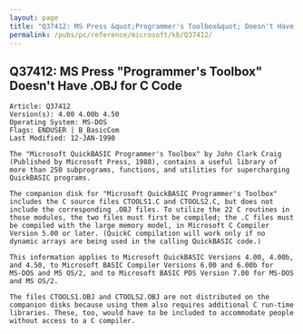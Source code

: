 ```yaml
---
layout: page
title: "Q37412: MS Press &quot;Programmer's Toolbox&quot; Doesn't Have .OBJ for C Code"
permalink: /pubs/pc/reference/microsoft/kb/Q37412/
---
```


## Q37412: MS Press &quot;Programmer's Toolbox&quot; Doesn't Have .OBJ for C Code

	Article: Q37412
	Version(s): 4.00 4.00b 4.50
	Operating System: MS-DOS
	Flags: ENDUSER | B_BasicCom
	Last Modified: 12-JAN-1990
	
	The "Microsoft QuickBASIC Programmer's Toolbox" by John Clark Craig
	(Published by Microsoft Press, 1988), contains a useful library of
	more than 250 subprograms, functions, and utilities for supercharging
	QuickBASIC programs.
	
	The companion disk for "Microsoft QuickBASIC Programmer's Toolbox"
	includes the C source files CTOOLS1.C and CTOOLS2.C, but does not
	include the corresponding .OBJ files. To utilize the 22 C routines in
	those modules, the two files must first be compiled; the .C files must
	be compiled with the large memory model, in Microsoft C Compiler
	Version 5.00 or later. (QuickC compilation will work only if no
	dynamic arrays are being used in the calling QuickBASIC code.)
	
	This information applies to Microsoft QuickBASIC Versions 4.00, 4.00b,
	and 4.50, to Microsoft BASIC Compiler Versions 6.00 and 6.00b for
	MS-DOS and MS OS/2, and to Microsoft BASIC PDS Version 7.00 for MS-DOS
	and MS OS/2.
	
	The files CTOOLS1.OBJ and CTOOLS2.OBJ are not distributed on the
	companion disks because using them also requires additional C run-time
	libraries. These, too, would have to be included to accommodate people
	without access to a C compiler.
